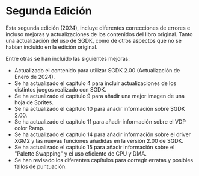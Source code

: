 # Segunda Edición

Esta segunda edición (2024), incluye diferentes correcciones de errores e incluso mejoras y actualizaciones de los contenidos del libro original. Tanto una actualización del uso de SGDK, como de otros aspectos que no se habían incluido en la edición original.

Entre otras se han incluido las siguientes mejoras:

* Actualizado el contenido para utilizar SGDK 2.00 (Actualización de Enero de 2024).
* Se ha actualizado el capítulo 4 para incluir actualizaciones de los distintos juegos realizado con SGDK.
* Se ha actualizado el capítulo 9 para añadir una mejor imagen de una hoja de Sprites.
* Se ha actualizado el capítulo 10 para añadir información sobre SGDK 2.00.
* Se ha actualizado el capítulo 11 para añadir información sobre el VDP color Ramp.
* Se ha actualizado el capítulo 14 para añadir información sobre el driver XGM2 y las nuevas funciones añadidas en la versión 2.00 de SGDK.
* Se ha actualizado el capítulo 15 para añadir información sobre el "Palette Swapping" y el uso eficiente de CPU y DMA.
* Se han revisado los diferentes capítulos para corregir erratas y posibles fallos de puntuación.
